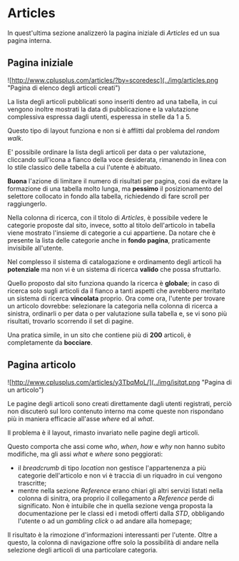 # Articles
In quest'ultima sezione analizzerò la pagina iniziale di *Articles* ed un sua 
pagina interna.

## Pagina iniziale
![http://www.cplusplus.com/articles/?by=scoredesc](../img/articles.png 
"Pagina di elenco degli articoli creati")

La lista degli articoli pubblicati sono inseriti dentro ad una tabella, in cui
vengono inoltre mostrati la data di pubblicazione e la valutazione complessiva
espressa dagli utenti, esperessa in stelle da 1 a 5.

Questo tipo di layout funziona e non si è afflitti dal problema del 
*random walk*.

E' possibile ordinare la lista degli articoli per data o per valutazione,
cliccando sull'icona a fianco della voce desiderata, rimanendo in linea
con lo stile classico delle tabella a cui l'utente è abituato.

**Buona** l'azione di limitare il numero di risultati per pagina, cosi da evitare
la formazione di una tabella molto lunga, ma **pessimo** il posizionamento del 
selettore collocato in fondo alla tabella, richiedendo di fare scroll per 
raggiungerlo.

Nella colonna di ricerca, con il titolo di *Articles*, è possibile vedere le 
categorie proposte dal sito, invece, sotto al titolo dell'articolo in tabella
viene mostrato l'insieme di categorie a cui appartiene. Da notare che è presente
la lista delle categorie anche in **fondo pagina**, praticamente invisibile 
all'utente.

Nel complesso il sistema di catalogazione e ordinamento degli articoli ha 
**potenziale** ma non vi è un sistema di ricerca **valido** che possa 
sfruttarlo. 

Quello proposto dal sito funziona quando la ricerca è **globale**; in caso di 
ricerca solo sugli articoli da il fianco a tanti aspetti che avrebbero meritato 
un sistema di ricerca **vincolata** proprio. Ora come ora, l'utente per trovare
un articolo dovrebbe: selezionare la categoria nella colonna di ricerca a 
sinistra, ordinarli o per data o per valutazione sulla tabella e, se vi sono più 
risultati, trovarlo scorrendo il set di pagine.

Una pratica simile, in un sito che contiene più di **200** articoli, è 
completamente da **bocciare**.

## Pagina articolo
![http://www.cplusplus.com/articles/y3TbqMoL/](../img/isitqt.png 
"Pagina di un articolo")

Le pagine degli articoli sono creati direttamente dagli utenti registrati,
perciò non discuterò sul loro contenuto interno ma come queste non rispondano 
più in maniera efficacie all'asse *where* ed al *what*.

Il problema è il layout, rimasto invariato nelle pagine degli articoli.

Questo comporta che assi come *who*, *when*, *how* e *why* non hanno subito 
modifiche, ma gli assi *what* e *where* sono peggiorati:
* il *breadcrumb* di tipo *location* non gestisce l'appartenenza a più 
  categorie dell'articolo e non vi è traccia di un riquadro in cui vengono
  trascritte;
* mentre nella sezione *Reference* erano chiari gli altri servizi listati nella
  colonna di sinitra, ora proprio il collegamento a *Reference* perde di 
  significato. Non è intuibile che in quella sezione venga proposta la 
  documentazione per le classi ed i metodi offerti dalla *STD*, obbligando 
  l'utente o ad un *gambling click* o ad andare alla homepage;

Il risultato è la rimozione d'informazioni interessanti per l'utente. Oltre a 
questo, la colonna di navigazione offre solo la possibilità di andare nella 
selezione degli articoli di una particolare categoria.


